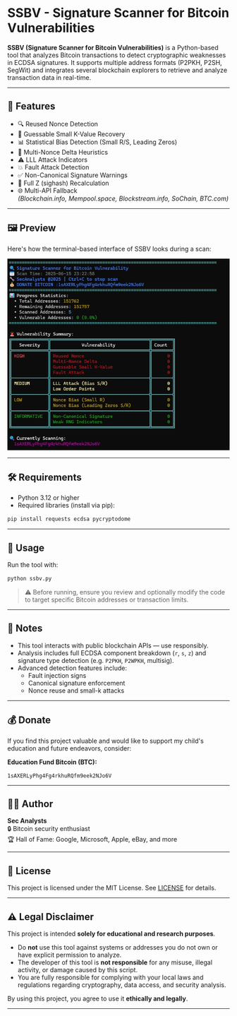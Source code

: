 # SSBV - Signature Scanner for Bitcoin Vulnerabilities

**SSBV (Signature Scanner for Bitcoin Vulnerabilities)** is a Python-based tool that analyzes Bitcoin transactions to detect cryptographic weaknesses in ECDSA signatures. It supports multiple address formats (P2PKH, P2SH, SegWit) and integrates several blockchain explorers to retrieve and analyze transaction data in real-time.

---

## 🧠 Features

- 🔍 Reused Nonce Detection  
- 🧮 Guessable Small K-Value Recovery  
- 📊 Statistical Bias Detection (Small R/S, Leading Zeros)  
- 🔁 Multi-Nonce Delta Heuristics  
- ⚠️ LLL Attack Indicators  
- 💥 Fault Attack Detection  
- ✅ Non-Canonical Signature Warnings  
- 🧪 Full Z (sighash) Recalculation  
- 🌐 Multi-API Fallback  
  *(Blockchain.info, Mempool.space, Blockstream.info, SoChain, BTC.com)*

---

## 🖼️ Preview

Here's how the terminal-based interface of SSBV looks during a scan:

![SSBV Screenshot](ssbv.jpg)

---

## 🛠 Requirements

- Python 3.12 or higher  
- Required libraries (install via pip):

```bash
pip install requests ecdsa pycryptodome
```

---

## 🚀 Usage

Run the tool with:

```bash
python ssbv.py
```

> ⚠️ Before running, ensure you review and optionally modify the code to target specific Bitcoin addresses or transaction limits.

---

## 📌 Notes

- This tool interacts with public blockchain APIs — use responsibly.
- Analysis includes full ECDSA component breakdown (`r`, `s`, `z`) and signature type detection (e.g. `P2PKH`, `P2WPKH`, multisig).
- Advanced detection features include:
  - Fault injection signs  
  - Canonical signature enforcement  
  - Nonce reuse and small-k attacks

---

## 💰 Donate

If you find this project valuable and would like to support my child's education and future endeavors, consider:

**Education Fund Bitcoin (BTC):**

```
1sAXERLyPhg4Fg4rkhuRQfm9eek2NJo6V
```

---

## 👨‍💻 Author

**Sec Analysts**  
🔒 Bitcoin security enthusiast  
🏆 Hall of Fame: Google, Microsoft, Apple, eBay, and more

---

## 📜 License

This project is licensed under the MIT License. See [LICENSE](LICENSE) for details.

---

## ⚠️ Legal Disclaimer

This project is intended **solely for educational and research purposes**.

- Do **not** use this tool against systems or addresses you do not own or have explicit permission to analyze.
- The developer of this tool is **not responsible** for any misuse, illegal activity, or damage caused by this script.
- You are fully responsible for complying with your local laws and regulations regarding cryptography, data access, and security analysis.

By using this project, you agree to use it **ethically and legally**.

---

